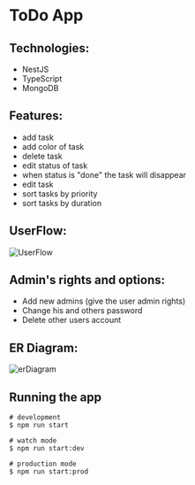 # ToDo App

## Technologies:

- NestJS
- TypeScript
- MongoDB

## Features:

- add task
- add color of task
- delete task
- edit status of task
- when status is "done" the task will disappear
- edit task
- sort tasks by priority
- sort tasks by duration 

## UserFlow:

![UserFlow](https://user-images.githubusercontent.com/54934320/171255997-fa798e38-65ed-4580-acb7-718de9a0a468.png)

## Admin's rights and options:

- Add new admins (give the user admin rights)
- Change his and others password
- Delete other users account

## ER Diagram:

![erDiagram](https://user-images.githubusercontent.com/54934320/171256522-fb997cf5-4f5d-44ae-a853-376439a3344d.png)


## Running the app

```
# development
$ npm run start

# watch mode
$ npm run start:dev

# production mode
$ npm run start:prod
```

